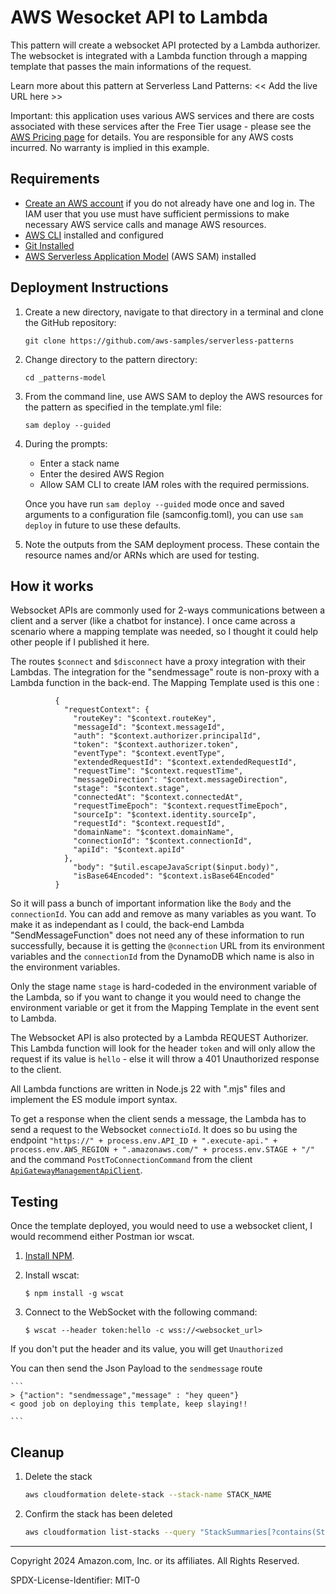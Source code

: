 # AWS Wesocket API to Lambda 

This pattern will create a websocket API protected by a Lambda authorizer. The websocket is integrated with a Lambda function through a mapping template that passes the main informations of the request.

Learn more about this pattern at Serverless Land Patterns: << Add the live URL here >>

Important: this application uses various AWS services and there are costs associated with these services after the Free Tier usage - please see the [AWS Pricing page](https://aws.amazon.com/pricing/) for details. You are responsible for any AWS costs incurred. No warranty is implied in this example.

## Requirements

* [Create an AWS account](https://portal.aws.amazon.com/gp/aws/developer/registration/index.html) if you do not already have one and log in. The IAM user that you use must have sufficient permissions to make necessary AWS service calls and manage AWS resources.
* [AWS CLI](https://docs.aws.amazon.com/cli/latest/userguide/install-cliv2.html) installed and configured
* [Git Installed](https://git-scm.com/book/en/v2/Getting-Started-Installing-Git)
* [AWS Serverless Application Model](https://docs.aws.amazon.com/serverless-application-model/latest/developerguide/serverless-sam-cli-install.html) (AWS SAM) installed

## Deployment Instructions

1. Create a new directory, navigate to that directory in a terminal and clone the GitHub repository:
    ``` 
    git clone https://github.com/aws-samples/serverless-patterns
    ```
1. Change directory to the pattern directory:
    ```
    cd _patterns-model
    ```
1. From the command line, use AWS SAM to deploy the AWS resources for the pattern as specified in the template.yml file:
    ```
    sam deploy --guided
    ```
1. During the prompts:
    * Enter a stack name
    * Enter the desired AWS Region
    * Allow SAM CLI to create IAM roles with the required permissions.

    Once you have run `sam deploy --guided` mode once and saved arguments to a configuration file (samconfig.toml), you can use `sam deploy` in future to use these defaults.

1. Note the outputs from the SAM deployment process. These contain the resource names and/or ARNs which are used for testing.

## How it works

Websocket APIs are commonly used for 2-ways communications between a client and a server (like a chatbot for instance).
I once came across a scenario where a mapping template was needed, so I thought it could help other people if I published it here. 

The routes `$connect` and `$disconnect` have a proxy integration with their Lambdas. 
The integration for the "sendmessage" route is non-proxy with a Lambda function in the back-end. 
The Mapping Template used is this one : 
```
          {
            "requestContext": {
              "routeKey": "$context.routeKey",
              "messageId": "$context.messageId",
              "auth": "$context.authorizer.principalId",
              "token": "$context.authorizer.token",
              "eventType": "$context.eventType",
              "extendedRequestId": "$context.extendedRequestId",
              "requestTime": "$context.requestTime",
              "messageDirection": "$context.messageDirection",
              "stage": "$context.stage",
              "connectedAt": "$context.connectedAt",
              "requestTimeEpoch": "$context.requestTimeEpoch",
              "sourceIp": "$context.identity.sourceIp",
              "requestId": "$context.requestId",
              "domainName": "$context.domainName",
              "connectionId": "$context.connectionId",
              "apiId": "$context.apiId"
            },
              "body": "$util.escapeJavaScript($input.body)",
              "isBase64Encoded": "$context.isBase64Encoded"
          }
```
So it will pass a bunch of important information like the `Body` and the `connectionId`. You can add and remove as many variables as you want. 
To make it as independant as I could, the back-end Lambda "SendMessageFunction" does not need any of these information to run successfully, because it is getting the `@connection` URL from its environment variables and the `connectionId` from the DynamoDB which name is also in the environment variables.

Only the stage name `stage` is hard-codeded in the environment variable of the Lambda, so if you want to change it you would need to change the environment variable or get it from the Mapping Template in the event sent to Lambda. 

The Websocket API is also protected by a Lambda REQUEST Authorizer. This Lambda function will look for the header `token` and will only allow the request if its value is `hello` - else it will throw a 401 Unauthorized response to the client. 

All Lambda functions are written in Node.js 22 with ".mjs" files and implement the ES module import syntax. 

To get a response when the client sends a message, the Lambda has to send a request to the Websocket `connectioId`. It does so bu using the endpoint `"https://" + process.env.API_ID + ".execute-api." + process.env.AWS_REGION + ".amazonaws.com/" + process.env.STAGE + "/"` and the command `PostToConnectionCommand` from the client [`ApiGatewayManagementApiClient`](https://docs.aws.amazon.com/AWSJavaScriptSDK/v3/latest/client/apigatewaymanagementapi/).

## Testing

Once the template deployed, you would need to use a websocket client, I would recommend either Postman ior wscat.

1. [Install NPM](https://www.npmjs.com/get-npm).

1. Install wscat:
    ```
    $ npm install -g wscat
    ```

1. Connect to the WebSocket with the following command:
    ```
    $ wscat --header token:hello -c wss://<websocket_url>
    ```
If you don't put the header and its value, you will get `Unauthorized`

You can then send the Json Payload to the `sendmessage` route

    ```
    > {"action": "sendmessage","message" : "hey queen"}
    < good job on deploying this template, keep slaying!!

    ```

## Cleanup
 
1. Delete the stack
    ```bash
    aws cloudformation delete-stack --stack-name STACK_NAME
    ```
1. Confirm the stack has been deleted
    ```bash
    aws cloudformation list-stacks --query "StackSummaries[?contains(StackName,'STACK_NAME')].StackStatus"
    ```
----
Copyright 2024 Amazon.com, Inc. or its affiliates. All Rights Reserved.

SPDX-License-Identifier: MIT-0

